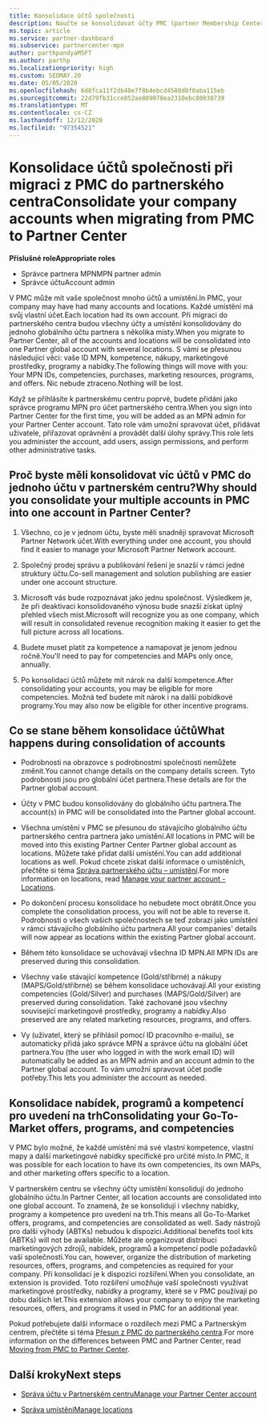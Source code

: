 ```yaml
---
title: Konsolidace účtů společnosti
description: Naučte se konsolidovat účty PMC (partner Membership Center) do jednoho účtu v partnerském centru. Platí pro migraci z PMC do partnerského centra.
ms.topic: article
ms.service: partner-dashboard
ms.subservice: partnercenter-mpn
author: parthpandyaMSFT
ms.author: parthp
ms.localizationpriority: high
ms.custom: SEOMAY.20
ms.date: 05/05/2020
ms.openlocfilehash: 6d8fca11f2db40e7f8b4ebcd4580d8f0aba115eb
ms.sourcegitcommit: 22d79fb31cce852ae809078ea2310ebc80030739
ms.translationtype: MT
ms.contentlocale: cs-CZ
ms.lasthandoff: 12/12/2020
ms.locfileid: "97354521"
---
```

# <a name="consolidate-your-company-accounts-when-migrating-from-pmc-to-partner-center"></a><span data-ttu-id="7c659-104">Konsolidace účtů společnosti při migraci z PMC do partnerského centra</span><span class="sxs-lookup"><span data-stu-id="7c659-104">Consolidate your company accounts when migrating from PMC to Partner Center</span></span>

<span data-ttu-id="7c659-105">**Příslušné role**</span><span class="sxs-lookup"><span data-stu-id="7c659-105">**Appropriate roles**</span></span>

- <span data-ttu-id="7c659-106">Správce partnera MPN</span><span class="sxs-lookup"><span data-stu-id="7c659-106">MPN partner admin</span></span>
- <span data-ttu-id="7c659-107">Správce účtu</span><span class="sxs-lookup"><span data-stu-id="7c659-107">Account admin</span></span>

<span data-ttu-id="7c659-108">V PMC může mít vaše společnost mnoho účtů a umístění.</span><span class="sxs-lookup"><span data-stu-id="7c659-108">In PMC, your company may have had many accounts and locations.</span></span> <span data-ttu-id="7c659-109">Každé umístění má svůj vlastní účet.</span><span class="sxs-lookup"><span data-stu-id="7c659-109">Each location had its own account.</span></span> <span data-ttu-id="7c659-110">Při migraci do partnerského centra budou všechny účty a umístění konsolidovány do jednoho globálního účtu partnera s několika místy.</span><span class="sxs-lookup"><span data-stu-id="7c659-110">When you migrate to Partner Center, all of the accounts and locations will be consolidated into one Partner global account with several locations.</span></span> <span data-ttu-id="7c659-111">S vámi se přesunou následující věci: vaše ID MPN, kompetence, nákupy, marketingové prostředky, programy a nabídky.</span><span class="sxs-lookup"><span data-stu-id="7c659-111">The following things will move with you: Your MPN IDs, competencies, purchases, marketing resources, programs, and offers.</span></span> <span data-ttu-id="7c659-112">Nic nebude ztraceno.</span><span class="sxs-lookup"><span data-stu-id="7c659-112">Nothing will be lost.</span></span>

<span data-ttu-id="7c659-113">Když se přihlásíte k partnerskému centru poprvé, budete přidáni jako správce programu MPN pro účet partnerského centra.</span><span class="sxs-lookup"><span data-stu-id="7c659-113">When you sign into Partner Center for the first time, you will be added as an MPN admin for your Partner Center account.</span></span> <span data-ttu-id="7c659-114">Tato role vám umožní spravovat účet, přidávat uživatele, přiřazovat oprávnění a provádět další úlohy správy.</span><span class="sxs-lookup"><span data-stu-id="7c659-114">This role lets you administer the account, add users, assign permissions, and perform other administrative tasks.</span></span>

## <a name="why-should-you-consolidate-your-multiple-accounts-in-pmc-into-one-account-in-partner-center"></a><span data-ttu-id="7c659-115">Proč byste měli konsolidovat víc účtů v PMC do jednoho účtu v partnerském centru?</span><span class="sxs-lookup"><span data-stu-id="7c659-115">Why should you consolidate your multiple accounts in PMC into one account in Partner Center?</span></span>

1. <span data-ttu-id="7c659-116">Všechno, co je v jednom účtu, byste měli snadněji spravovat Microsoft Partner Network účet.</span><span class="sxs-lookup"><span data-stu-id="7c659-116">With everything under one account, you should find it easier to manage your Microsoft Partner Network account.</span></span>

2. <span data-ttu-id="7c659-117">Společný prodej správu a publikování řešení je snazší v rámci jedné struktury účtu.</span><span class="sxs-lookup"><span data-stu-id="7c659-117">Co-sell management and solution publishing are easier under one account structure.</span></span>

3. <span data-ttu-id="7c659-118">Microsoft vás bude rozpoznávat jako jednu společnost. Výsledkem je, že při deaktivaci konsolidovaného výnosu bude snazší získat úplný přehled všech míst.</span><span class="sxs-lookup"><span data-stu-id="7c659-118">Microsoft will recognize you as one company, which will result in consolidated revenue recognition making it easier to get the full picture across all locations.</span></span>  

4. <span data-ttu-id="7c659-119">Budete muset platit za kompetence a namapovat je jenom jednou ročně.</span><span class="sxs-lookup"><span data-stu-id="7c659-119">You'll need to pay for competencies and MAPs only once, annually.</span></span>

5. <span data-ttu-id="7c659-120">Po konsolidaci účtů můžete mít nárok na další kompetence.</span><span class="sxs-lookup"><span data-stu-id="7c659-120">After consolidating your accounts, you may be eligible for more competencies.</span></span> <span data-ttu-id="7c659-121">Možná teď budete mít nárok i na další pobídkové programy.</span><span class="sxs-lookup"><span data-stu-id="7c659-121">You may also now be eligible for other incentive programs.</span></span>

## <a name="what-happens-during-consolidation-of-accounts"></a><span data-ttu-id="7c659-122">Co se stane během konsolidace účtů</span><span class="sxs-lookup"><span data-stu-id="7c659-122">What happens during consolidation of accounts</span></span>

- <span data-ttu-id="7c659-123">Podrobnosti na obrazovce s podrobnostmi společnosti nemůžete změnit.</span><span class="sxs-lookup"><span data-stu-id="7c659-123">You cannot change details on the company details screen.</span></span> <span data-ttu-id="7c659-124">Tyto podrobnosti jsou pro globální účet partnera.</span><span class="sxs-lookup"><span data-stu-id="7c659-124">These details are for the Partner global account.</span></span>

- <span data-ttu-id="7c659-125">Účty v PMC budou konsolidovány do globálního účtu partnera.</span><span class="sxs-lookup"><span data-stu-id="7c659-125">The account(s) in PMC will be consolidated into the Partner global account.</span></span>

- <span data-ttu-id="7c659-126">Všechna umístění v PMC se přesunou do stávajícího globálního účtu partnerského centra partnera jako umístění.</span><span class="sxs-lookup"><span data-stu-id="7c659-126">All locations in PMC will be moved into this existing Partner Center Partner global account as locations.</span></span> <span data-ttu-id="7c659-127">Můžete také přidat další umístění.</span><span class="sxs-lookup"><span data-stu-id="7c659-127">You can add additional locations as well.</span></span> <span data-ttu-id="7c659-128">Pokud chcete získat další informace o umístěních, přečtěte si téma  [Správa partnerského účtu – umístění](manage-locations.md).</span><span class="sxs-lookup"><span data-stu-id="7c659-128">For more information on locations, read  [Manage your partner account - Locations](manage-locations.md).</span></span>

- <span data-ttu-id="7c659-129">Po dokončení procesu konsolidace ho nebudete moct obrátit.</span><span class="sxs-lookup"><span data-stu-id="7c659-129">Once you complete the consolidation process, you will not be able to reverse it.</span></span> <span data-ttu-id="7c659-130">Podrobnosti o všech vašich společnostech se teď zobrazí jako umístění v rámci stávajícího globálního účtu partnera.</span><span class="sxs-lookup"><span data-stu-id="7c659-130">All your companies' details will now appear as locations within the existing Partner global account.</span></span> 

- <span data-ttu-id="7c659-131">Během této konsolidace se uchovávají všechna ID MPN.</span><span class="sxs-lookup"><span data-stu-id="7c659-131">All MPN IDs are preserved during this consolidation.</span></span>

- <span data-ttu-id="7c659-132">Všechny vaše stávající kompetence (Gold/stříbrné) a nákupy (MAPS/Gold/stříbrné) se během konsolidace uchovávají.</span><span class="sxs-lookup"><span data-stu-id="7c659-132">All your existing competencies (Gold/Silver) and purchases (MAPS/Gold/Silver) are preserved during consolidation.</span></span> <span data-ttu-id="7c659-133">Také zachované jsou všechny související marketingové prostředky, programy a nabídky.</span><span class="sxs-lookup"><span data-stu-id="7c659-133">Also preserved are any related marketing resources, programs, and offers.</span></span>

- <span data-ttu-id="7c659-134">Vy (uživatel, který se přihlásil pomocí ID pracovního e-mailu), se automaticky přidá jako správce MPN a správce účtu na globální účet partnera.</span><span class="sxs-lookup"><span data-stu-id="7c659-134">You (the user who logged in with the work email ID) will automatically be added as an MPN admin and an account admin to the Partner global account.</span></span> <span data-ttu-id="7c659-135">To vám umožní spravovat účet podle potřeby.</span><span class="sxs-lookup"><span data-stu-id="7c659-135">This lets you administer the account as needed.</span></span>

## <a name="consolidating-your-go-to-market-offers-programs-and-competencies"></a><span data-ttu-id="7c659-136">Konsolidace nabídek, programů a kompetencí pro uvedení na trh</span><span class="sxs-lookup"><span data-stu-id="7c659-136">Consolidating your Go-To-Market offers, programs, and competencies</span></span>

<span data-ttu-id="7c659-137">V PMC bylo možné, že každé umístění má své vlastní kompetence, vlastní mapy a další marketingové nabídky specifické pro určité místo.</span><span class="sxs-lookup"><span data-stu-id="7c659-137">In PMC, it was possible for each location to have its own competencies, its own MAPs, and other marketing offers specific to a location.</span></span>

<span data-ttu-id="7c659-138">V partnerském centru se všechny účty umístění konsolidují do jednoho globálního účtu.</span><span class="sxs-lookup"><span data-stu-id="7c659-138">In Partner Center, all location accounts are consolidated into one global account.</span></span> <span data-ttu-id="7c659-139">To znamená, že se konsolidují i všechny nabídky, programy a kompetence pro uvedení na trh.</span><span class="sxs-lookup"><span data-stu-id="7c659-139">This means all Go-To-Market offers, programs, and competencies are consolidated as well.</span></span> <span data-ttu-id="7c659-140">Sady nástrojů pro další výhody (ABTKs) nebudou k dispozici.</span><span class="sxs-lookup"><span data-stu-id="7c659-140">Additional benefits tool kits (ABTKs) will not be available.</span></span> <span data-ttu-id="7c659-141">Můžete ale organizovat distribuci marketingových zdrojů, nabídek, programů a kompetencí podle požadavků vaší společnosti.</span><span class="sxs-lookup"><span data-stu-id="7c659-141">You can, however, organize the distribution of marketing resources, offers, programs, and competencies as required for your company.</span></span> <span data-ttu-id="7c659-142">Při konsolidaci je k dispozici rozšíření.</span><span class="sxs-lookup"><span data-stu-id="7c659-142">When you consolidate, an extension is provided.</span></span> <span data-ttu-id="7c659-143">Toto rozšíření umožňuje vaší společnosti využívat marketingové prostředky, nabídky a programy, které se v PMC používají po dobu dalších let.</span><span class="sxs-lookup"><span data-stu-id="7c659-143">This extension allows your company to enjoy the marketing resources, offers, and programs it used in PMC for an additional year.</span></span>

<span data-ttu-id="7c659-144">Pokud potřebujete další informace o rozdílech mezi PMC a Partnerským centrem, přečtěte si téma [Přesun z PMC do partnerského centra](guide-to-migration.md).</span><span class="sxs-lookup"><span data-stu-id="7c659-144">For more information on the differences between PMC and Partner Center, read [Moving from PMC to Partner Center](guide-to-migration.md).</span></span>

## <a name="next-steps"></a><span data-ttu-id="7c659-145">Další kroky</span><span class="sxs-lookup"><span data-stu-id="7c659-145">Next steps</span></span>

- [<span data-ttu-id="7c659-146">Správa účtu v Partnerském centru</span><span class="sxs-lookup"><span data-stu-id="7c659-146">Manage your Partner Center account</span></span>](partner-center-account-setup.md)

- [<span data-ttu-id="7c659-147">Správa umístění</span><span class="sxs-lookup"><span data-stu-id="7c659-147">Manage locations</span></span>](manage-locations.md)
